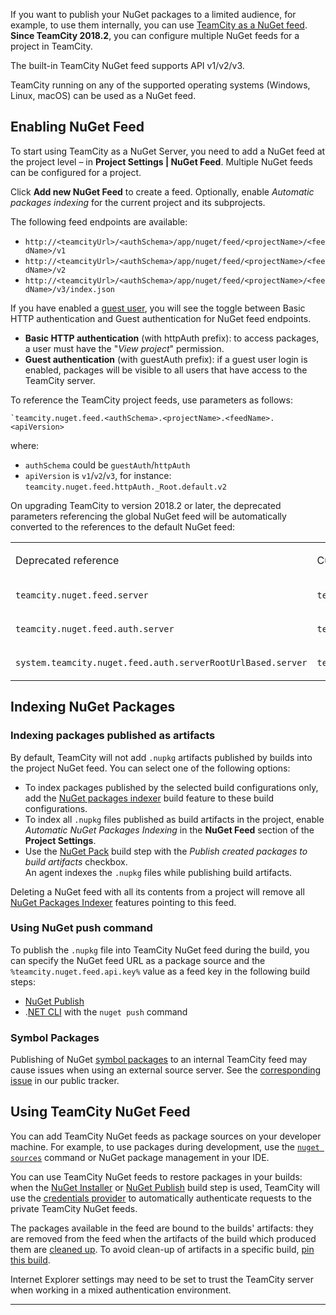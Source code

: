 [//]: # (title: Using TeamCity as NuGet Feed)
[//]: # (auxiliary-id: Using TeamCity as NuGet Feed)

If you want to publish your NuGet packages to a limited audience, for example, to use them internally, you can use [TeamCity as a NuGet feed](https://docs.microsoft.com/en-us/nuget/hosting-packages/overview).        
__Since TeamCity 2018.2__, you can configure multiple NuGet feeds for a project in TeamCity.

The built-in TeamCity NuGet feed supports API v1/v2/v3.

<note>

TeamCity running on any of the supported operating systems (Windows, Linux, macOS) can be used as a NuGet feed.
</note>

## Enabling NuGet Feed

To start using TeamCity as a NuGet Server, you need to add a NuGet feed at the project level – in __Project Settings | NuGet Feed__. Multiple NuGet feeds can be configured for a project.

Click __Add new NuGet Feed__ to create a feed. Optionally, enable _Automatic packages indexing_ for the current project and its subprojects.

The following feed endpoints are available:
* `http://<teamcityUrl>/<authSchema>/app/nuget/feed/<projectName>/<feedName>/v1`
* `http://<teamcityUrl>/<authSchema>/app/nuget/feed/<projectName>/<feedName>/v2`
* `http://<teamcityUrl>/<authSchema>/app/nuget/feed/<projectName>/<feedName>/v3/index.json`
   
If you have enabled a [guest user](guest-user.md), you will see the toggle between Basic HTTP authentication and Guest authentication for NuGet feed endpoints.
* __Basic HTTP authentication__ (with httpAuth prefix): to access packages, a user must have the "_View project_" permission.
* __Guest authentication__ (with guestAuth prefix): if a guest user login is enabled, packages will be visible to all users that have access to the TeamCity server.

To reference the TeamCity project feeds, use parameters as follows:
 
```Shell  
`teamcity.nuget.feed.<authSchema>.<projectName>.<feedName>.<apiVersion>
```   
where:
* `authSchema` could be `guestAuth`/`httpAuth`
* `apiVersion` is `v1`/`v2`/`v3`, for instance: `teamcity.nuget.feed.httpAuth._Root.default.v2`

On upgrading TeamCity to version 2018.2 or later, the deprecated parameters referencing the global NuGet feed will be automatically converted to the references to the default NuGet feed:

<table>
<tr>
<td>

Deprecated reference

</td>

<td>

Current reference

</td></tr><tr>

<td>

`teamcity.nuget.feed.server`

</td>

<td>

`teamcity.nuget.feed.guestAuth._Root.default.v2`

</td></tr><tr>

<td>

`teamcity.nuget.feed.auth.server`

</td>

<td>

`teamcity.nuget.feed.httpAuth._Root.default.v2`

</td></tr><tr>

<td>

`system.teamcity.nuget.feed.auth.serverRootUrlBased.server`
 
</td>
 
<td>
 
 `teamcity.nuget.feed.httpAuth._Root.default.v2`

</td></tr></table>

## Indexing NuGet Packages

### Indexing packages published as artifacts

By default, TeamCity will not add `.nupkg` artifacts published by builds into the project NuGet feed. You can select one of the following options:
* To index packages published by the selected build configurations only, add the [NuGet packages indexer](nuget-packages-indexer.md) build feature to these build configurations.
* To index all `.nupkg` files published as build artifacts in the project, enable _Automatic NuGet Packages Indexing_ in the __NuGet Feed__ section of the __Project Settings__.
* Use the [NuGet Pack](nuget-pack.md) build step with the _Publish created packages to build artifacts_ checkbox.  
An agent indexes the `.nupkg` files while publishing build artifacts.

<note>

Deleting a NuGet feed with all its contents from a project will remove all [NuGet Packages Indexer](nuget-packages-indexer.md) features pointing to this feed.
</note>

### Using NuGet push command

To publish the `.nupkg` file into TeamCity NuGet feed during the build, you can specify the NuGet feed URL as a package source and the `%teamcity.nuget.feed.api.key%` value as a feed key in the following build steps:
*  [NuGet Publish](nuget-publish.md)
* .[NET CLI](net.md) with the `nuget push` command

### Symbol Packages

[//]: # (AltHead:symbols)

Publishing of NuGet [symbol packages](http://docs.nuget.org/ndocs/create-packages/symbol-packages) to an internal TeamCity feed may cause issues when using an external source server. See the [corresponding issue](https://youtrack.jetbrains.com/issue/TW-25512) in our public tracker.

## Using TeamCity NuGet Feed

You can add TeamCity NuGet feeds as package sources on your developer machine. For example, to use packages during development, use the [`nuget sources`](https://docs.microsoft.com/en-us/nuget/tools/cli-ref-sources) command or NuGet package management in your IDE.

You can use TeamCity NuGet feeds to restore packages in your builds: when the [NuGet Installer](nuget-installer.md) or [NuGet Publish](nuget-publish.md) build step is used, TeamCity will use the [credentials provider](https://docs.microsoft.com/en-us/nuget/reference/extensibility/nuget-exe-credential-providers) to automatically authenticate requests to the private TeamCity NuGet feeds.

<tip>

The packages available in the feed are bound to the builds' artifacts: they are removed from the feed when the artifacts of the build which produced them are [cleaned up](clean-up.md). To avoid clean-up of artifacts in a specific build, [pin this build](pinned-build.md).
</tip>

Internet Explorer settings may need to be set to trust the TeamCity server when working in a mixed authentication environment.

[//]: # (Internal note. Do not delete. "Using TeamCity as NuGet Feedd342e197.txt")

__ __